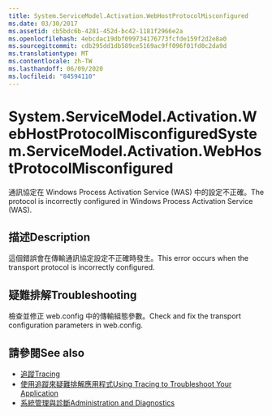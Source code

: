 ```yaml
---
title: System.ServiceModel.Activation.WebHostProtocolMisconfigured
ms.date: 03/30/2017
ms.assetid: cb5bdc6b-4281-452d-bc42-1181f2966e2a
ms.openlocfilehash: 4ebcdac19dbf099734176773fcfde159f2d2e8a0
ms.sourcegitcommit: cdb295dd1db589ce5169ac9ff096f01fd0c2da9d
ms.translationtype: MT
ms.contentlocale: zh-TW
ms.lasthandoff: 06/09/2020
ms.locfileid: "84594110"
---
```

# <a name="systemservicemodelactivationwebhostprotocolmisconfigured"></a><span data-ttu-id="2d5af-102">System.ServiceModel.Activation.WebHostProtocolMisconfigured</span><span class="sxs-lookup"><span data-stu-id="2d5af-102">System.ServiceModel.Activation.WebHostProtocolMisconfigured</span></span>
<span data-ttu-id="2d5af-103">通訊協定在 Windows Process Activation Service (WAS) 中的設定不正確。</span><span class="sxs-lookup"><span data-stu-id="2d5af-103">The protocol is incorrectly configured in Windows Process Activation Service (WAS).</span></span>  
  
## <a name="description"></a><span data-ttu-id="2d5af-104">描述</span><span class="sxs-lookup"><span data-stu-id="2d5af-104">Description</span></span>  
 <span data-ttu-id="2d5af-105">這個錯誤會在傳輸通訊協定設定不正確時發生。</span><span class="sxs-lookup"><span data-stu-id="2d5af-105">This error occurs when the transport protocol is incorrectly configured.</span></span>  
  
## <a name="troubleshooting"></a><span data-ttu-id="2d5af-106">疑難排解</span><span class="sxs-lookup"><span data-stu-id="2d5af-106">Troubleshooting</span></span>  
 <span data-ttu-id="2d5af-107">檢查並修正 web.config 中的傳輸組態參數。</span><span class="sxs-lookup"><span data-stu-id="2d5af-107">Check and fix the transport configuration parameters in web.config.</span></span>  
  
## <a name="see-also"></a><span data-ttu-id="2d5af-108">請參閱</span><span class="sxs-lookup"><span data-stu-id="2d5af-108">See also</span></span>

- [<span data-ttu-id="2d5af-109">追蹤</span><span class="sxs-lookup"><span data-stu-id="2d5af-109">Tracing</span></span>](index.md)
- [<span data-ttu-id="2d5af-110">使用追蹤來疑難排解應用程式</span><span class="sxs-lookup"><span data-stu-id="2d5af-110">Using Tracing to Troubleshoot Your Application</span></span>](using-tracing-to-troubleshoot-your-application.md)
- [<span data-ttu-id="2d5af-111">系統管理與診斷</span><span class="sxs-lookup"><span data-stu-id="2d5af-111">Administration and Diagnostics</span></span>](../index.md)
